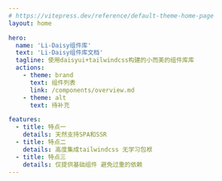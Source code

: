```yaml
---
# https://vitepress.dev/reference/default-theme-home-page
layout: home

hero:
  name: 'Li-Daisy组件库'
  text: 'Li-Daisy组件库文档'
  tagline: 使用daisyui+tailwindcss构建的小而美的组件库库
  actions:
    - theme: brand
      text: 组件列表
      link: /components/overview.md
    - theme: alt
      text: 待补充

features:
  - title: 特点一
    details: 天然支持SPA和SSR
  - title: 特点二
    details: 高度集成tailwindcss 无学习包袱
  - title: 特点三
    details: 仅提供基础组件 避免过重的依赖
---
```

